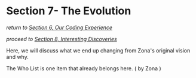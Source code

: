 # Section 7- The Evolution

*return to [Section 6, Our Coding Experience](coding.md)*

*proceed to [Section 8, Interesting Discoveries](discoveries.md)*


Here, we will discuss what we end up changing from Zona's original vision and why.

The Who List is one item that already belongs here.
( by Zona )

